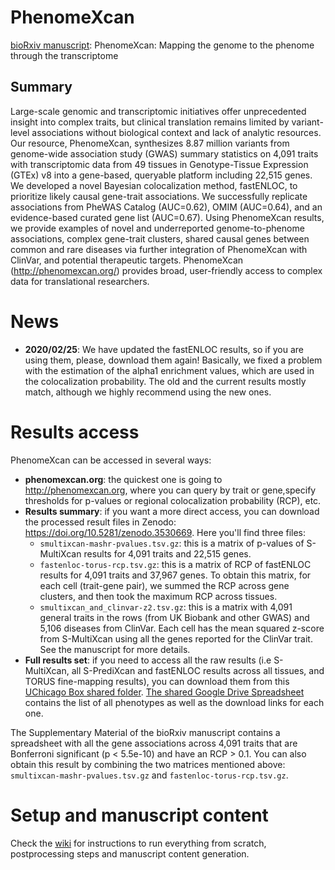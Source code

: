 # PhenomeXcan

[bioRxiv manuscript](https://doi.org/10.1101/833210): PhenomeXcan: Mapping the genome to the phenome through the transcriptome


## Summary

Large-scale genomic and transcriptomic initiatives offer unprecedented insight into complex traits, but clinical translation remains limited by variant-level associations without biological context and lack of analytic resources. Our resource, PhenomeXcan, synthesizes 8.87 million variants from genome-wide association study (GWAS) summary statistics on 4,091 traits with transcriptomic data from 49 tissues in Genotype-Tissue Expression (GTEx) v8 into a gene-based, queryable platform including 22,515 genes. We developed a novel Bayesian colocalization method, fastENLOC, to prioritize likely causal gene-trait associations. We successfully replicate associations from PheWAS Catalog (AUC=0.62), OMIM (AUC=0.64), and an evidence-based curated gene list (AUC=0.67). Using PhenomeXcan results, we provide examples of novel and underreported genome-to-phenome associations, complex gene-trait clusters, shared causal genes between common and rare diseases via further integration of PhenomeXcan with ClinVar, and potential therapeutic targets. PhenomeXcan (http://phenomexcan.org/) provides broad, user-friendly access to complex data for translational researchers.

# News
- **2020/02/25**: We have updated the fastENLOC results, so if you are using them, please, download them again!
Basically, we fixed a problem with the estimation of the alpha1 enrichment values, which are used in the colocalization
probability. The old and the current results mostly match, although we highly recommend using the new ones.

# Results access

PhenomeXcan can be accessed in several ways:

 * **phenomexcan.org**: the quickest one is going to http://phenomexcan.org, where you can query by trait or gene,specify thresholds for p-values or regional colocalization probability (RCP), etc.
 * **Results summary**: if you want a more direct access, you can download the processed result files in Zenodo: https://doi.org/10.5281/zenodo.3530669. Here you'll find three files:
   * `smultixcan-mashr-pvalues.tsv.gz`: this is a matrix of p-values of S-MultiXcan results for 4,091 traits and 22,515 genes.
   * `fastenloc-torus-rcp.tsv.gz`: this is a matrix of RCP of fastENLOC results for 4,091 traits and 37,967 genes. To obtain this matrix, for each cell (trait-gene pair), we summed the RCP across gene clusters, and then took the maximum RCP across tissues.
   * `smultixcan_and_clinvar-z2.tsv.gz`: this is a matrix with 4,091 general traits in the rows (from UK Biobank and other GWAS) and 5,106 diseases from ClinVar. Each cell has the mean squared z-score from S-MultiXcan using all the genes reported for the ClinVar trait. See the manuscript for more details.
 * **Full results set**: if you need to access all the raw results (i.e S-MultiXcan, all S-PrediXcan and fastENLOC results across all tissues, and TORUS fine-mapping results), you can download them from this [UChicago Box shared folder](https://uchicago.box.com/s/i6vocl9pq59gydzpefidexodyuhegmde). [The shared Google Drive Spreadsheet](https://docs.google.com/spreadsheets/d/15KEYR_G2AOkPiLi9H68Kv8HcC0PJA5B-0LX_aIlx1x0/edit?usp=sharing) contains the list of all phenotypes as well as the download links for each one.

The Supplementary Material of the bioRxiv manuscript contains a spreadsheet with all the gene associations across 4,091 traits that are Bonferroni significant (p < 5.5e-10) and have an RCP > 0.1. You can also obtain this result by combining the two matrices mentioned above: `smultixcan-mashr-pvalues.tsv.gz` and `fastenloc-torus-rcp.tsv.gz`.


# Setup and manuscript content

Check the [wiki](https://github.com/hakyimlab/phenomexcan/wiki) for instructions to run everything from scratch, postprocessing steps and manuscript content generation.
